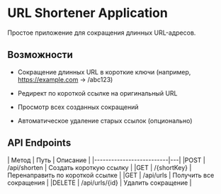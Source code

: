 # URL Shortener Application
Простое приложение для сокращения длинных URL-адресов.

## Возможности
- Сокращение длинных URL в короткие ключи (например, https://example.com → /abc123)

- Редирект по короткой ссылке на оригинальный URL

- Просмотр всех созданных сокращений

- Автоматическое удаление старых ссылок (опционально)

## API Endpoints
| Метод | Путь | Описание |
|--------------------------|---|
|POST | /api/shorten | Создать короткую ссылку |
|GET | /{shortKey} | Перенаправить по короткой ссылке |
|GET |	/api/urls |	Получить все сокращения |
|DELETE | /api/urls/{id} | Удалить сокращение |